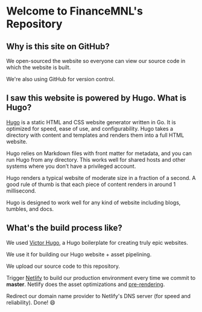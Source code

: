 # Welcome to FinanceMNL's Repository

## Why is this site on GitHub?

We open-sourced the website so everyone can view our source code in which the website is built.

We're also using GitHub for version control.

## I saw this website is powered by Hugo. What is Hugo?

[Hugo](https://gohugo.io) is a static HTML and CSS website generator written in Go. It is optimized for speed, ease of use, and configurability. Hugo takes a directory with content and templates and renders them into a full HTML website.

Hugo relies on Markdown files with front matter for metadata, and you can run Hugo from any directory. This works well for shared hosts and other systems where you don’t have a privileged account.

Hugo renders a typical website of moderate size in a fraction of a second. A good rule of thumb is that each piece of content renders in around 1 millisecond.

Hugo is designed to work well for any kind of website including blogs, tumbles, and docs.

## What's the build process like?

We used [Victor Hugo](https://github.com/netlify/victor-hugo), a Hugo boilerplate for creating truly epic websites.

We use it for building our Hugo website + asset pipelining.

We upload our source code to this repository. 

Trigger [Netlify](https://www.netlify.com/github-pages-vs-netlify/) to build our production environment every time we commit to **master**. Netlify does the asset optimizations and [pre-rendering](https://prerender.io/).

Redirect our domain name provider to Netlify's DNS server (for speed and reliability). Done! 😄
